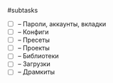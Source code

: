 #subtasks

- [ ] – Пароли, аккаунты, вкладки
- [ ] – Конфиги
- [ ] – Пресеты
- [ ] – Проекты
- [ ] – Библиотеки
- [ ] – Загрузки
- [ ] – Драмкиты